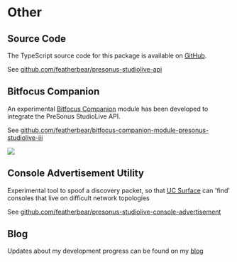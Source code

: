 # Other

## Source Code

The TypeScript source code for this package is available on [GitHub](https://github.com/featherbear/presonus-studiolive-api/).

See [github.com/featherbear/presonus-studiolive-api](https://github.com/featherbear/presonus-studiolive-api/)

## Bitfocus Companion

An experimental [Bitfocus Companion](https://bitfocus.io/companion/) module has been developed to integrate the PreSonus StudioLive API.

See [github.com/featherbear/bitfocus-companion-module-presonus-studiolive-iii](https://github.com/featherbear/bitfocus-companion-module-presonus-studiolive-iii)

![](https://featherbear.cc/blog/post/presonus-studiolive-api-ii/98021270-3d570300-1e58-11eb-89ce-71829c3da021.gif)

## Console Advertisement Utility

Experimental tool to spoof a discovery packet, so that [UC Surface](https://www.presonus.com/products/uc-surface) can 'find' consoles that live on difficult network topologies

See [github.com/featherbear/presonus-studiolive-console-advertisement](https://github.com/featherbear/presonus-studiolive-console-advertisement)

## Blog

Updates about my development progress can be found on my [blog](https://featherbear.cc/blog/post/presonus-studiolive-api-iii-jan22/)